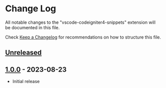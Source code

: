 # Change Log

All notable changes to the "vscode-codeigniter4-snippets" extension will be documented in this file.

Check [Keep a Changelog](http://keepachangelog.com/) for recommendations on how to structure this file.

## [Unreleased]

## [1.0.0] - 2023-08-23

- Initial release

[unreleased]: https://github.com/ManuelGil/vscode-codeigniter4-snippets/compare/v1.0.0...HEAD
[1.0.0]: https://github.com/ManuelGil/vscode-codeigniter4-snippets/releases/tag/v1.0.0
